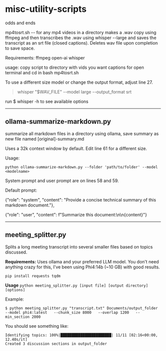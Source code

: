 # misc-utility-scripts
odds and ends 

mp4tosrt.sh -- for any mp4 videos in a directory makes a .wav copy using ffmpeg and then transcribes the .wav using whisper --large and saves the transcript as an srt file (closed captions). Deletes wav file upon completion to save space. 

Requirements: 
ffmpeg
open-ai whisper

usage:
copy script to directory with vids you want captions for
open terminal and cd in
bash mp4tosrt.sh

To use a different size model or change the output format, adjust line 27. 
>  whisper "$WAV_FILE" --model large --output_format srt

run $ whisper -h to see available options

---
## ollama-summarize-markdown.py
summarize all markdown files in a directory using ollama, save summary as new file named [original]-summary.md 

Uses a 32k context window by default. Edit line 61 for a different size. 

Usage:

```python ollama-summarize-markdown.py --folder 'path/to/folder' --model <modelname>```

System prompt and user prompt are on lines 58 and 59. 

Default prompt: 

{"role": "system", "content": "Provide a concise technical summary of this markdown document."},
 
 {"role": "user", "content": f"Summarize this document:\n\n{content}"}


---
## meeting_splitter.py

Splits a long meeting transcript into several smaller files based on topics discussed. 

**Requirements:**
Uses ollama and your preferred LLM model. You don't need anything crazy for this, I've been using Phi4:14b (~10 GB) with good results. 

```
pip install requests tqdm
```


**Usage** ```python meeting_splitter.py [input file] [output directory] [options] ```

Example:
```
$ python meeting_splitter.py "transcript.txt" Documents/output_folder   --model phi4:latest   --chunk_size 8000   --overlap 1200   --min_section 2000
```

You should see something like:
```
Identifying topics: 100%|███████████████████████| 11/11 [02:16<00:00, 12.40s/it]
Created 3 discussion sections in output_folder
```






